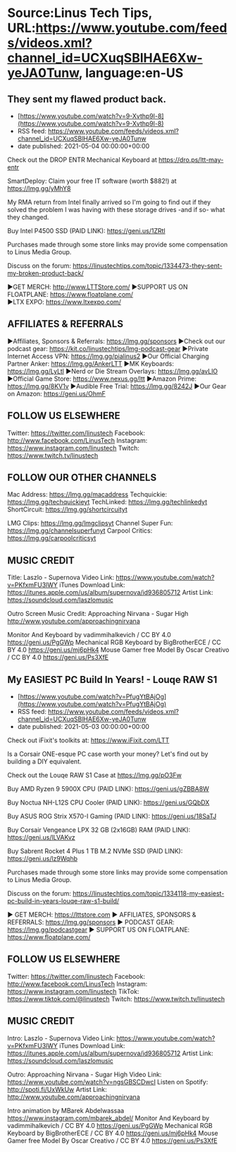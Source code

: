 # Source:Linus Tech Tips, URL:https://www.youtube.com/feeds/videos.xml?channel_id=UCXuqSBlHAE6Xw-yeJA0Tunw, language:en-US

## They sent my flawed product back.
 - [https://www.youtube.com/watch?v=9-Xvthp9l-8](https://www.youtube.com/watch?v=9-Xvthp9l-8)
 - RSS feed: https://www.youtube.com/feeds/videos.xml?channel_id=UCXuqSBlHAE6Xw-yeJA0Tunw
 - date published: 2021-05-04 00:00:00+00:00

Check out the DROP ENTR Mechanical Keyboard at https://dro.ps/ltt-may-entr

SmartDeploy: Claim your free IT software (worth $882!) at https://lmg.gg/yMhY8

My RMA return from Intel finally arrived so I'm going to find out if they solved the problem I was having with these storage drives -and if so- what they changed. 

Buy Intel P4500 SSD (PAID LINK): https://geni.us/1ZRtl

Purchases made through some store links may provide some compensation to Linus Media Group.

Discuss on the forum: https://linustechtips.com/topic/1334473-they-sent-my-broken-product-back/

►GET MERCH: http://www.LTTStore.com/
►SUPPORT US ON FLOATPLANE: https://www.floatplane.com/  
►LTX EXPO: https://www.ltxexpo.com/   

AFFILIATES & REFERRALS
---------------------------------------------------
►Affiliates, Sponsors & Referrals: https://lmg.gg/sponsors
►Check out our podcast gear: https://kit.co/linustechtips/lmg-podcast-gear
►Private Internet Access VPN: https://lmg.gg/pialinus2
►Our Official Charging Partner Anker: https://lmg.gg/AnkerLTT
►MK Keyboards: https://lmg.gg/LyLtl
►Nerd or Die Stream Overlays: https://lmg.gg/avLlO
►Official Game Store: https://www.nexus.gg/ltt
►Amazon Prime: https://lmg.gg/8KV1v
►Audible Free Trial: https://lmg.gg/8242J
►Our Gear on Amazon: https://geni.us/OhmF

FOLLOW US ELSEWHERE
---------------------------------------------------  
Twitter: https://twitter.com/linustech
Facebook: http://www.facebook.com/LinusTech
Instagram: https://www.instagram.com/linustech
Twitch: https://www.twitch.tv/linustech

FOLLOW OUR OTHER CHANNELS
---------------------------------------------------  
Mac Address: https://lmg.gg/macaddress
Techquickie: https://lmg.gg/techquickieyt
TechLinked: https://lmg.gg/techlinkedyt
ShortCircuit: https://lmg.gg/shortcircuityt

LMG Clips: https://lmg.gg/lmgclipsyt
Channel Super Fun: https://lmg.gg/channelsuperfunyt
Carpool Critics: https://lmg.gg/carpoolcriticsyt

MUSIC CREDIT
---------------------------------------------------  
Title: Laszlo - Supernova
Video Link: https://www.youtube.com/watch?v=PKfxmFU3lWY
iTunes Download Link: https://itunes.apple.com/us/album/supernova/id936805712
Artist Link: https://soundcloud.com/laszlomusic

Outro Screen Music Credit: Approaching Nirvana - Sugar High http://www.youtube.com/approachingnirvana

Monitor And Keyboard by vadimmihalkevich / CC BY 4.0  https://geni.us/PgGWp
Mechanical RGB Keyboard by BigBrotherECE / CC BY 4.0 https://geni.us/mj6pHk4
Mouse Gamer free Model By Oscar Creativo / CC BY 4.0 https://geni.us/Ps3XfE

## My EASIEST PC Build In Years! - Louqe RAW S1
 - [https://www.youtube.com/watch?v=PfugYtBAjOg](https://www.youtube.com/watch?v=PfugYtBAjOg)
 - RSS feed: https://www.youtube.com/feeds/videos.xml?channel_id=UCXuqSBlHAE6Xw-yeJA0Tunw
 - date published: 2021-05-03 00:00:00+00:00

Check out iFixit's toolkits at: https://www.iFixit.com/LTT 

Is a Corsair ONE-esque PC case worth your money? Let's find out by building a DIY equivalent.

Check out the Louqe RAW S1 Case at https://lmg.gg/pO3Fw


Buy AMD Ryzen 9 5900X CPU (PAID LINK): https://geni.us/gZBBA8W

Buy Noctua NH-L12S CPU Cooler (PAID LINK): https://geni.us/GQbDX

Buy ASUS ROG Strix X570-I Gaming (PAID LINK): https://geni.us/18SaTJ

Buy Corsair Vengeance LPX 32 GB (2x16GB) RAM (PAID LINK): https://geni.us/lLVAKvz

Buy Sabrent Rocket 4 Plus 1 TB M.2 NVMe SSD (PAID LINK): https://geni.us/lz9Wqhb

Purchases made through some store links may provide some compensation to Linus Media Group.

Discuss on the forum: https://linustechtips.com/topic/1334118-my-easiest-pc-build-in-years-louqe-raw-s1-build/

► GET MERCH: https://lttstore.com
► AFFILIATES, SPONSORS & REFERRALS: https://lmg.gg/sponsors
► PODCAST GEAR: https://lmg.gg/podcastgear
► SUPPORT US ON FLOATPLANE: https://www.floatplane.com/

FOLLOW US ELSEWHERE
---------------------------------------------------  
Twitter: https://twitter.com/linustech
Facebook: http://www.facebook.com/LinusTech
Instagram: https://www.instagram.com/linustech
TikTok: https://www.tiktok.com/@linustech
Twitch: https://www.twitch.tv/linustech

MUSIC CREDIT
---------------------------------------------------
Intro: Laszlo - Supernova
Video Link: https://www.youtube.com/watch?v=PKfxmFU3lWY
iTunes Download Link: https://itunes.apple.com/us/album/supernova/id936805712
Artist Link: https://soundcloud.com/laszlomusic

Outro: Approaching Nirvana - Sugar High
Video Link: https://www.youtube.com/watch?v=ngsGBSCDwcI
Listen on Spotify: http://spoti.fi/UxWkUw
Artist Link: http://www.youtube.com/approachingnirvana

Intro animation by MBarek Abdelwassaa https://www.instagram.com/mbarek_abdel/
Monitor And Keyboard by vadimmihalkevich / CC BY 4.0  https://geni.us/PgGWp
Mechanical RGB Keyboard by BigBrotherECE / CC BY 4.0 https://geni.us/mj6pHk4
Mouse Gamer free Model By Oscar Creativo / CC BY 4.0 https://geni.us/Ps3XfE


